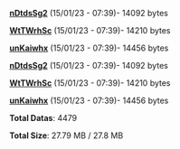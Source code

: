 [**nDtdsSg2**](/data/nDtdsSg2.txt) (15/01/23 - 07:39)- 14092 bytes

[**WtTWrhSc**](/data/WtTWrhSc.txt) (15/01/23 - 07:39)- 14210 bytes

[**unKaiwhx**](/data/unKaiwhx.txt) (15/01/23 - 07:39)- 14456 bytes

[**nDtdsSg2**](/data/nDtdsSg2.txt) (15/01/23 - 07:39)- 14092 bytes

[**WtTWrhSc**](/data/WtTWrhSc.txt) (15/01/23 - 07:39)- 14210 bytes

[**unKaiwhx**](/data/unKaiwhx.txt) (15/01/23 - 07:39)- 14456 bytes

**Total Datas**: 4479

**Total Size**: 27.79 MB / 27.8 MB
